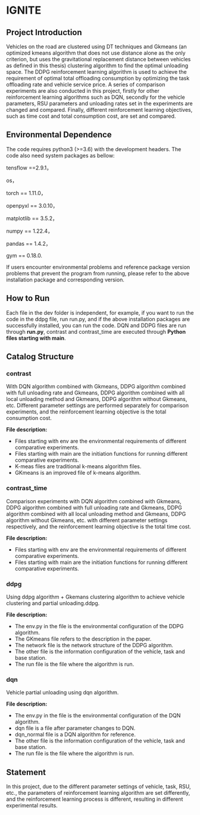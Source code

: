 # IGNITE

## Project Introduction

Vehicles on the road are clustered using DT techniques and Gkmeans (an optimized kmeans algorithm that does not use distance alone as the only criterion, but uses the gravitational replacement distance between vehicles as defined in this thesis) clustering algorithm to find the optimal unloading space. The DDPG reinforcement learning algorithm is used to achieve the requirement of optimal total offloading consumption by optimizing the task offloading rate and vehicle service price. A series of comparison experiments are also conducted in this project, firstly for other reinforcement learning algorithms such as DQN, secondly for the vehicle parameters, RSU parameters and unloading rates set in the experiments are changed and compared.
Finally, different reinforcement learning objectives, such as time cost and total consumption cost, are set and compared.

## Environmental Dependence

The code requires python3 (>=3.6) with the development headers. The code also need system packages as bellow:

tensflow ==2.9.1，

os，

torch == 1.11.0，

openpyxl == 3.0.10，

 matplotlib == 3.5.2，

numpy == 1.22.4，

pandas == 1.4.2，

gym == 0.18.0. 

If users encounter environmental problems and reference package version problems that prevent the program from running, please refer to the above installation package and corresponding version.



## How to Run

Each file in the dev folder is independent, for example, if you want to run the code in the ddpg file, run run.py, and if the above installation packages are successfully installed, you can run the code. DQN and DDPG files are run through **run.py**, contrast and contrast_time are executed through **Python files starting with main**.

## Catalog Structure

### contrast

With DQN algorithm combined with Gkmeans, DDPG algorithm combined with full unloading rate and Gkmeans, DDPG algorithm combined with all local unloading method and Gkmeans, DDPG algorithm without Gkmeans, etc. Different parameter settings are performed separately for comparison experiments, and the reinforcement learning objective is the total consumption cost.

**File description:**

- Files starting with env are the environmental requirements of different comparative experiments.
- Files starting with main are the initiation functions for running different comparative experiments.
- K-meas files are traditional k-means algorithm files.
- GKmeans is an improved file of k-means algorithm.

### contrast_time

Comparison experiments with DQN algorithm combined with Gkmeans, DDPG algorithm combined with full unloading rate and Gkmeans, DDPG algorithm combined with all local unloading method and Gkmeans, DDPG algorithm without Gkmeans, etc. with different parameter settings respectively, and the reinforcement learning objective is the total time cost.

**File description:**

- Files starting with env are the environmental requirements of different comparative experiments.
- Files starting with main are the initiation functions for running different comparative experiments.

### ddpg

Using ddpg algorithm + Gkemans clustering algorithm to achieve vehicle clustering and partial unloading.ddpg.

**File description:**

- The env.py in the file is the environmental configuration of the DDPG algorithm.
- The GKmeans file refers to the description in the paper.
- The network file is the network structure of the DDPG algorithm.
- The other file is the information configuration of the vehicle, task and base station. 
- The run file is the file where the algorithm is run.

### dqn

Vehicle partial unloading using dqn algorithm.

**File description:**

- The env.py in the file is the environmental configuration of the DQN algorithm.
- dqn file is a file after parameter changes to DQN.
- dqn_normal file is a DQN algorithm for reference.
- The other file is the information configuration of the vehicle, task and base station. 
- The run file is the file where the algorithm is run.

## Statement
In this project, due to the different parameter settings of vehicle, task, RSU, etc., the parameters of reinforcement learning algorithm are set differently, and the reinforcement learning process is different, resulting in different experimental results.
